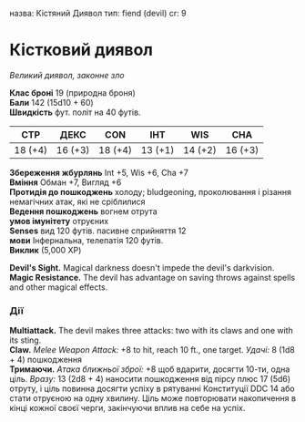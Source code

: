 назва: Кістяний Диявол тип: fiend (devil) cr: 9

# Кістковий диявол
_Великий диявол, законне зло_

**Клас броні** 19 (природна броня)    
**Бали** 142 (15d10 + 60)    
**Швидкість** фут. політ на 40 футів.

| СТР     | ДЕКС    | CON     | ІНТ     | WIS     | CHA     |
| ------- | ------- | ------- | ------- | ------- | ------- |
| 18 (+4) | 16 (+3) | 18 (+4) | 13 (+1) | 14 (+2) | 16 (+3) |

**Збереження жбурлянь** Int +5, Wis +6, Cha +7    
**Вміння** Обман +7, Вигляд +6    
**Протидія до пошкоджень** холоду; bludgeoning, проколювання і різання немагічних атак, які не сріблилися    
**Ведення пошкоджень** вогнем отрута    
**умов імунітету** отруєних    
**Senses** вид 120 футів. пасивне сприйняття 12    
**мови** Інфернальна, телепатія 120 футів.    
**Виклик** (5,000 XP)

**Devil's Sight.** Magical darkness doesn't impede the devil's darkvision.    
**Magic Resistance.** The devil has advantage on saving throws against spells and other magical effects.

### Дії
**Multiattack.** The devil makes three attacks: two with its claws and one with its sting.    
**Claw.** _Melee Weapon Attack:_ +8 to hit, reach 10 ft., one target. _Удачі:_ 8 (1d8 + 4) пошкодження    
**Тримаючи.** _Атака ближньої зброї:_ +8 щоб вдарити, досягти 10-ти, одна ціль. _Вразу:_ 13 (2d8 + 4) наносити пошкодження від пірсу плюс 17 (5d6) отруту, і ціль повинна досягти успіху в рятуванні Конституції DDC 14 або стати отруєною на одну хвилину. Ціль може повторювати накопичення в кінці кожної своєї черги, закінчуючи вплив на себе на успіх.